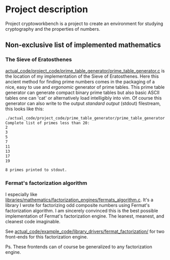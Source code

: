 # Project description
Project cryptoworkbench is a project to create an environment for studying cryptography and the properties of numbers.

## Non-exclusive list of implemented mathematics
### The Sieve of Eratosthenes
[actual\_code/project\_code/prime\_table\_generator/prime\_table\_generator.c](https://github.com/cryptoworkbench/cryptoworkbench/blob/main/actual_code/project_code/prime_table_generator/prime_table_generator.c) is the location of my implementation of the Sieve of Eratosthenes.
Here this ancient method for finding prime numbers comes in the packaging of a nice, easy to use and _ergonomic_ generator of prime tables.
This prime table generator can generate compact binary prime tables but also basic ASCII tables one can 'cat' or alternatively load intelligibly into vim.
Of course this generator can also write to the output _standard output_ (stdout) filestream, this looks like this:
```bash
./actual_code/project_code/prime_table_generator/prime_table_generator 20 stdout
Complete list of primes less than 20:
2
3
5
7
11
13
17
19

8 primes printed to stdout.
```

### Fermat's factorization algorithm
I especially like [libraries/mathematics/factorization_engines/fermats_algorithm.c](https://github.com/cryptoworkbench/cryptoworkbench/blob/main/libraries/mathematics/factorization_engines/fermats_algorithm.c).
It's a library I wrote for factorizing odd composite numbers using Fermat's factorization algorithm. I am sincerely convinced this is the best possible implementation of Fermat's factorization engine. The leanest, meanest, and cleanest code imaginable.


See [actual_code/example_code/library_drivers/fermat_factorization/](https://github.com/cryptoworkbench/cryptoworkbench/tree/main/actual_code/example_code/library_drivers/fermat_factorization) for two front-ends for this factorization engine.

Ps. These frontends can of course be generalized to any factorization engine.
